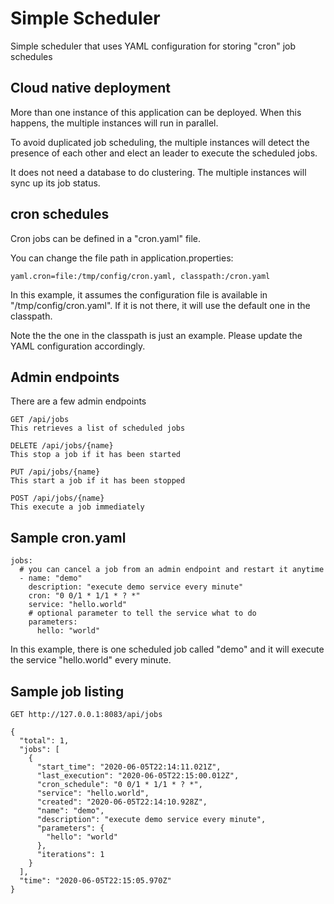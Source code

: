 # Simple Scheduler

Simple scheduler that uses YAML configuration for storing "cron" job schedules

## Cloud native deployment

More than one instance of this application can be deployed.
When this happens, the multiple instances will run in parallel.

To avoid duplicated job scheduling, the multiple instances will detect the presence of each other
and elect an leader to execute the scheduled jobs.

It does not need a database to do clustering. The multiple instances will sync up its job status.

## cron schedules

Cron jobs can be defined in a "cron.yaml" file.

You can change the file path in application.properties:
```
yaml.cron=file:/tmp/config/cron.yaml, classpath:/cron.yaml
```
In this example, it assumes the configuration file is available in "/tmp/config/cron.yaml".
If it is not there, it will use the default one in the classpath.

Note the the one in the classpath is just an example. Please update the YAML configuration accordingly.

## Admin endpoints

There are a few admin endpoints
```
GET /api/jobs
This retrieves a list of scheduled jobs

DELETE /api/jobs/{name}
This stop a job if it has been started

PUT /api/jobs/{name}
This start a job if it has been stopped

POST /api/jobs/{name}
This execute a job immediately

```

## Sample cron.yaml

```
jobs:
  # you can cancel a job from an admin endpoint and restart it anytime
  - name: "demo"
    description: "execute demo service every minute"
    cron: "0 0/1 * 1/1 * ? *"
    service: "hello.world"
    # optional parameter to tell the service what to do
    parameters:
      hello: "world"
```
In this example, there is one scheduled job called "demo" and it will execute the service "hello.world" every minute.

## Sample job listing

```
GET http://127.0.0.1:8083/api/jobs

{
  "total": 1,
  "jobs": [
    {
      "start_time": "2020-06-05T22:14:11.021Z",
      "last_execution": "2020-06-05T22:15:00.012Z",
      "cron_schedule": "0 0/1 * 1/1 * ? *",
      "service": "hello.world",
      "created": "2020-06-05T22:14:10.928Z",
      "name": "demo",
      "description": "execute demo service every minute",
      "parameters": {
        "hello": "world"
      },
      "iterations": 1
    }
  ],
  "time": "2020-06-05T22:15:05.970Z"
}
```
